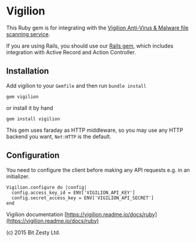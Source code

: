 # Vigilion

This Ruby gem is for integrating with the [Vigilion Anti-Virus & Malware file scanning service](https://www.vigilion.com/).

If you are using Rails, you should use our [Rails gem](
https://github.com/vigilion/vigilion-rails), which includes
integration with Active Record and Action Controller.

## Installation

Add vigilion to your `Gemfile` and then run `bundle install`

`gem vigilion`

or install it by hand

`gem install vigilion`

This gem uses faraday as HTTP middleware, so you may use any HTTP
backend you want, `Net:HTTP` is the default.

## Configuration

You need to configure the client before making any API requests e.g. in an initializer.

```
Vigilion.configure do |config|
  config.access_key_id = ENV['VIGILION_API_KEY']
  config.secret_access_key = ENV['VIGILION_API_SECRET']
end
```

Vigilion documentation [https://vigilion.readme.io/docs/ruby](https://vigilion.readme.io/docs/ruby)

(c) 2015 Bit Zesty Ltd.
